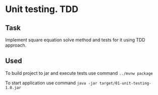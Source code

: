 # Unit testing. TDD

## Task
Implement square equation solve method and tests for it using TDD approach.

## Used

To build project to jar and execute tests use command `../mvnw package`

To start application use command `java -jar target/01-unit-testing-1.0.jar`